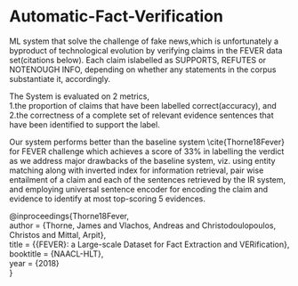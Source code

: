 # Automatic-Fact-Verification

ML system that solve the challenge of fake news,which is unfortunately a byproduct of technological evolution by verifying claims in the FEVER data set(citations below). Each claim islabelled as SUPPORTS, REFUTES or NOTENOUGH INFO, depending on whether any statements in the corpus substantiate it, accordingly.  

The System is evaluated on 2 metrics,  
1.the proportion of claims that have been labelled correct(accuracy), and  
2.the correctness of a complete set of relevant evidence sentences that have been identified to support the label.  

Our system performs better than the baseline system \cite{Thorne18Fever} for FEVER challenge which achieves a score of 33% in labelling the verdict as we address major drawbacks of the baseline system, viz. using entity matching along with inverted index for information retrieval, pair wise entailment of a claim and each of the sentences retrieved by the IR system, and
employing universal sentence encoder for encoding the claim and evidence to identify at most top-scoring 5 evidences.



@inproceedings{Thorne18Fever,  
    author = {Thorne, James and Vlachos, Andreas and Christodoulopoulos, Christos and Mittal, Arpit},  
    title = {{FEVER}: a Large-scale Dataset for Fact Extraction and VERification},  
    booktitle = {NAACL-HLT},  
    year = {2018}  
}
